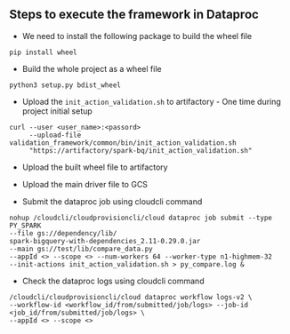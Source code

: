 ## Steps to execute the framework in Dataproc

- We need to install the following package to build the wheel file
``` commandline
pip install wheel
```

- Build the whole project as a wheel file
``` commandline
python3 setup.py bdist_wheel
```

- Upload the `init_action_validation.sh` to artifactory  - One time during project initial setup
```commandline
curl --user <user_name>:<passord> 
     --upload-file validation_framework/common/bin/init_action_validation.sh 
     "https://artifactory/spark-bq/init_action_validation.sh"
```

- Upload the built wheel file to artifactory


- Upload the main driver file to GCS


- Submit the dataproc job using cloudcli command
```commandline
nohup /cloudcli/cloudprovisioncli/cloud dataproc job submit --type PY_SPARK 
--file gs://dependency/lib/
spark-bigquery-with-dependencies_2.11-0.29.0.jar 
--main gs://test/lib/compare_data.py 
--appId <> --scope <> --num-workers 64 --worker-type n1-highmem-32 
--init-actions init_action_validation.sh > py_compare.log &
```

- Check the dataproc logs using cloudcli command
```commandline
/cloudcli/cloudprovisioncli/cloud dataproc workflow logs-v2 \
--workflow-id <workflow_id/from/submitted/job/logs> --job-id <job_id/from/submitted/job/logs> \
--appId <> --scope <>
```
